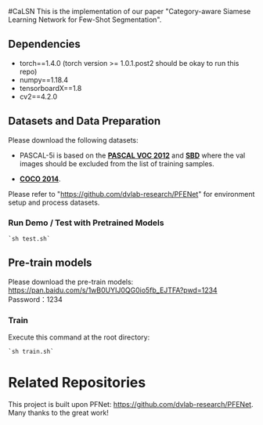 #CaLSN
This is the implementation of our paper "Category-aware Siamese Learning Network for Few-Shot Segmentation".


## Dependencies
+ torch==1.4.0 (torch version >= 1.0.1.post2 should be okay to run this repo)
+ numpy==1.18.4
+ tensorboardX==1.8
+ cv2==4.2.0


## Datasets and Data Preparation

Please download the following datasets:

+ PASCAL-5i is based on the [**PASCAL VOC 2012**](http://host.robots.ox.ac.uk/pascal/VOC/voc2012/) and [**SBD**](http://home.bharathh.info/pubs/codes/SBD/download.html) where the val images should be excluded from the list of training samples.

+ [**COCO 2014**](https://cocodataset.org/#download).

Please refer to "https://github.com/dvlab-research/PFENet" for environment setup and process datasets.

### Run Demo / Test with Pretrained Models

    `sh test.sh`

## Pre-train models

Please download the pre-train models: https://pan.baidu.com/s/1wB0UYIJ0QG0io5fb_EJTFA?pwd=1234 
Password：1234

### Train

Execute this command at the root directory: 

    `sh train.sh`


# Related Repositories

This project is built upon PFNet: https://github.com/dvlab-research/PFENet. 
Many thanks to the great work!
